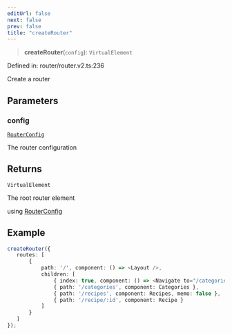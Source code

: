 ```yaml
---
editUrl: false
next: false
prev: false
title: "createRouter"
---
```


> **createRouter**(`config`): `VirtualElement`

Defined in: router/router.v2.ts:236

Create a router

## Parameters

### config

[`RouterConfig`](/api/router/type-aliases/routerconfig/)

The router configuration

## Returns

`VirtualElement`

The root router element

using [RouterConfig](/api/api/router/type-aliases/routerconfig/)

## Example

```ts
createRouter({
   routes: [
       { 
           path: '/', component: () => <Layout />,
           children: [
               { index: true, component: () => <Navigate to="/categories" />, memo: false },
               { path: '/categories', component: Categories },
               { path: '/recipes', component: Recipes, memo: false },
               { path: '/recipe/:id', component: Recipe }
           ]
       }
   ]
});
```
